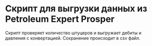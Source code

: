 # Скрипт для выгрузки данных из Petroleum Expert Prosper

Скрипт проверяет количество штуцеров и выгружает дебиты и давления с конвертацией. Сохранение происходит в csv файл.